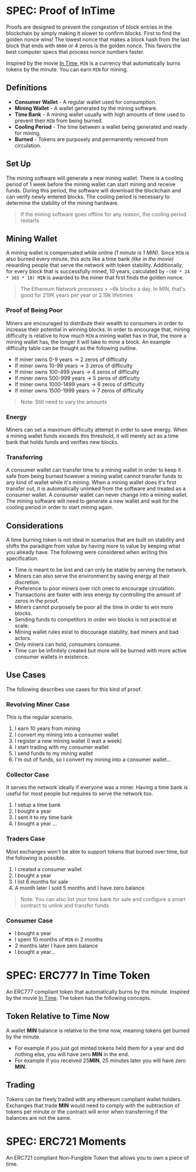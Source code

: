 # SPEC: Proof of InTime

Proofs are designed to prevent the congestion of block entries in the
blockchain by simply making it slower to confirm blocks. First to find the
golden nonce wins! The lowest nonce that makes a block hash from the last
block that ends with `0000` or 4 zeros is the golden nonce. This favors
the best computer specs that process nonce numbers faster.

Inspired by the movie [In Time](https://www.youtube.com/watch?v=6zB6wZKEObc),
`MIN` is a currency that automatically burns tokens by the minute. You can earn
`MIN` for mining.

## Definitions

 - **Consumer Wallet** - A regular wallet used for consumption.
 - **Mining Wallet** - A wallet generated by the mining software.
 - **Time Bank** - A mining wallet usually with high amounts of time used to
 prevent their `MIN` from being burned.
 - **Cooling Period** - The time between a wallet being generated and ready
 for mining.
 - **Burned** - Tokens are purposely and permanently removed from circulation.

## Set Up

The mining software will generate a new mining wallet. There is a cooling
period of 1 week before the mining wallet can start mining and receive funds.
During this period, the software will download the blockchain and can verify
newly entered blocks. The cooling period is necessary to determine the
stability of the mining hardware.

> If the mining software goes offline for any reason, the cooling period
restarts

## Mining Wallet

A mining wallet is compensated while online *(1 minute is 1 MIN)*. Since `MIN`
is also burned every minute, this acts like a time bank *(like in the movie)*
rewarding people that serve the network with token stability. Additionally,
for every block that is successfully mined, 10 years, calculated by
`~(60 * 24 * 365 * 10) MIN` is awarded to the miner that first finds the golden
nonce.

> The Ethereum Network processes > ~6k blocks a day. In MIN, that's good for
219K years per year or 2.19k lifetimes

### Proof of Being Poor

Miners are encouraged to distribute their wealth to consumers in order to
increase their potential in winning blocks. In order to encourage that, mining
difficulty is relative to how much `MIN` a mining wallet has in that, the more a
mining wallet has, the longer it will take to mine a block. An example
difficulty table can be thought as the following outline.

 - If miner owns 0-9 years -> 2 zeros of difficulty
 - If miner owns 10-99 years -> 3 zeros of difficulty
 - If miner owns 100-499 years -> 4 zeros of difficulty
 - If miner owns 500-999 years -> 5 zeros of difficulty
 - If miner owns 1000-1499 years -> 6 zeros of difficulty
 - If miner owns 1500-1999 years -> 7 zeros of difficulty

> Note: Still need to vary the amounts

### Energy

Miners can set a maximum difficulty attempt in order to save energy.
When a mining wallet funds exceeds this threshold, it will merely act as a
time bank that holds funds and verifies new blocks.

### Transferring

A consumer wallet can transfer time to a mining wallet in order to keep it
safe from being burned however a mining wallet cannot transfer funds to any
kind of wallet while it's mining. When a mining wallet does it's first transfer
out, it is automatically unlinked from the software and treated as a consumer
wallet. A consumer wallet can never change into a mining wallet. The mining
software will need to generate a new wallet and wait for the cooling period in
order to start mining again.

## Considerations

A time burning token is not ideal in scenarios that are built on stability and
shifts the paradigm from value by having more to value by keeping what you
already have. The following were considered when writing this specification.

 - Time is meant to be lost and can only be stable by serving the network.
 - Miners can also serve the environment by saving energy at their discretion.
 - Preference to poor miners over rich ones to encourage circulation.
 - Transactions are faster with less energy by controlling the amount of zeros
 in the proof.
 - Miners cannot purposely be poor all the time in order to win more blocks.
 - Sending funds to competitors in order win blocks is not practical at scale.
 - Mining wallet rules exist to discourage stability, bad miners and bad actors.
 - Only miners can hold, consumers consume.
 - Time can be infinitely created but more will be burned with more active
 consumer wallets in existence.

## Use Cases

The following describes use cases for this kind of proof.

### Revolving Miner Case

This is the regular scenario.

 1. I earn 10 years from mining
 2. I convert my mining into a consumer wallet
 3. I register a new mining wallet (I wait a week)
 4. I start trading with my consumer wallet
 5. I send funds to my mining wallet
 6. I'm out of funds, so I convert my mining into a consumer wallet...

### Collector Case

It serves the network ideally if everyone was a miner. Having a time bank is
useful for most people but requires to serve the network too.

 1. I setup a time bank
 2. I bought a year
 3. I sent it to my time bank
 4. I bought a year ...

### Traders Case

Most exchanges won't be able to support tokens that burned over time, but the
following is possible.

 1. I created a consumer wallet
 2. I bought a year
 3. I list 6 months for sale
 4. A month later I sold 5 months and I have zero balance

> Note: You can also list your time bank for sale and configure a smart contract
to unlink and transfer funds

### Consumer Case

 - I bought a year
 - I spent 10 months of `MIN` in 2 months
 - 2 months later I have zero balance
 - I bought a year...

# SPEC: ERC777 In Time Token

An ERC777 compliant token that automatically burns by the minute. Inspired by
the movie [In Time](https://www.youtube.com/watch?v=6zB6wZKEObc). The token
has the following concepts.

## Token Relative to Time Now

A wallet **MIN** balance is relative to the time now, meaning tokens get burned
by the minute.

 - For example if you just got minted tokens held them for a year and did
 nothing else, you will have zero **MIN** in the end.
 - For example if you received 25**MIN**, 25 minutes later you will have
 zero **MIN**.

## Trading

Tokens can be freely traded with any ethereum compliant wallet holders.
Exchanges that trade **MIN** would need to comply with the subtraction of
tokens per minute or the contract will error when transferring if the balances
are not the same.

# SPEC: ERC721 Moments

An ERC721 compliant Non-Fungible Token that allows you to own a piece of time.
